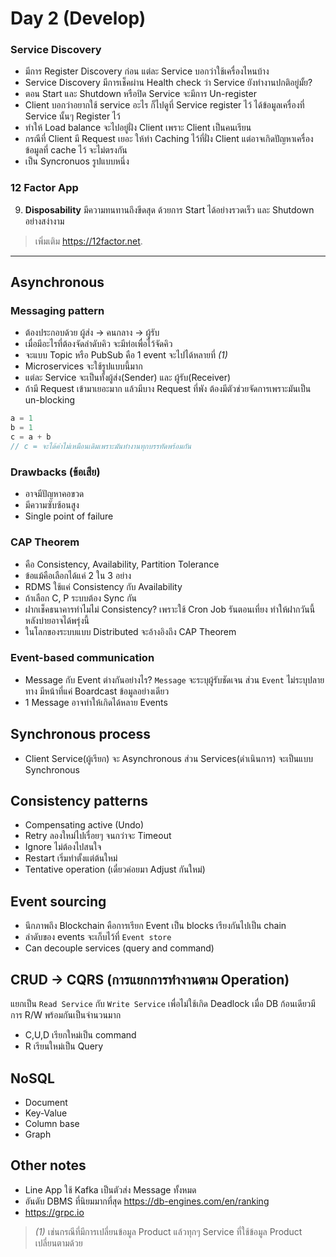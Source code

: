 # Day 2 (Develop)

### Service Discovery
- มีการ Register Discovery ก่อน แต่ละ Service บอกว่าใช้เครื่องไหนบ้าง
- Service Discovery มีการเช็คผ่าน Health check ว่า Service ยังทำงานปกติอยู่มั้ย?
- ตอน Start และ Shutdown หรือปิด Service จะมีการ Un-register
- Client บอกว่าอยากใช้ service อะไร ก็ไปดูที่ Service register ไว้ ได้ข้อมูลเครื่องที่ Service นั้นๆ Register ไว้
- ทำให้ Load balance จะไปอยู่ฝั่ง Client เพราะ Client เป็นคนเรียน
- กรณีที่ Client มี Request เยอะ ให้ทำ Caching ไว้ที่ฝั่ง Client แต่อาจเกิดปัญหาเครื่องข้อมูลที่ cache ไว้ จะไม่ตรงกัน
- เป็น Syncronuos รูปแบบหนึ่ง

### 12 Factor App
9. **Disposability** มีความทนทานถึงขีดสุด ด้วยการ Start ได้อย่างรวดเร็ว และ Shutdown อย่างสง่างาม
> เพิ่มเติม https://12factor.net.

---

## Asynchronous
### Messaging pattern
- ต้องประกอบด้วย ผู้ส่ง -> คนกลาง -> ผู้รับ
- เมื่อมีอะไรที่ต้องจัดลำดับคิว จะมีท่อเพื่อไว้จัดคิว
- จะแบบ Topic หรือ PubSub คือ 1 event จะไปได้หลายที่ *(1)*
- Microservices จะใช้รูปแบบนี้มาก
- แต่ละ Service จะเป็นทั้งผู้ส่ง(Sender) และ ผู้รับ(Receiver)
- ถ้ามี Request เข้ามาเยอะมาก แล้วมีบาง Request ที่พัง ต้องมีตัวช่วยจัดการเพราะมันเป็น un-blocking
```javascript
a = 1
b = 1
c = a + b
// c = จะได้ค่าไม่เหมือนเดิมเพราะมันทำงานทุกบรรทัดพร้อมกัน
```

### Drawbacks (ข้อเสีย)
- อาจมีปัญหาคอขวด
- มีความซับซ้อนสูง
- Single point of failure

### CAP Theorem
- คือ Consistency, Availability, Partition Tolerance
- ข้อแม้คือเลือกได้แค่ 2 ใน 3 อย่าง
- RDMS ใช้แค่ Consistency กับ Availability
- ถ้าเลือก C, P ระบบต้อง Sync กัน
- ฝากเช็คธนาคารทำไมไม่ Consistency? เพราะใช้ Cron Job รันตอนเที่ยง ทำให้ฝากวันนี้หลังบ่ายอาจได้พรุ่งนี้
- ในโลกของระบบแบบ Distributed จะอ้างอิงถึง CAP Theorem

### Event-based communication
- Message กับ Event ต่างกันอย่างไร? `Message` จะระบุผู้รับชัดเจน ส่วน `Event` ไม่ระบุปลายทาง มีหน้าที่แค่ Boardcast ข้อมูลอย่างเดียว
- 1 Message อาจทำให้เกิดได้หลาย Events

## Synchronous process
- Client Service(ผู้เรียก) จะ Asynchronous ส่วน Services(ดำเนินการ) จะเป็นแบบ Synchronous

## Consistency patterns
- Compensating active (Undo)
- Retry ลองใหม่ไปเรื่อยๆ จนกว่าจะ Timeout
- Ignore ไม่ต้องไปสนใจ
- Restart เริ่มทำตั้งแต่ต้นใหม่
- Tentative operation (เดี๋ยวค่อยมา Adjust กันใหม่)

## Event sourcing
- นึกภาพถึง Blockchain คือการเรียก Event เป็น blocks เรียงกันไปเป็น chain
- ลำดับของ events จะเก็บไว้ที่ `Event store`
- Can decouple services (query and command)

## CRUD -> CQRS (การแยกการทำงานตาม Operation)
แยกเป็น `Read Service` กับ `Write Service` เพื่อไม่ใช้เกิด Deadlock เมื่อ DB ก้อนเดียวมีการ R/W พร้อมกันเป็นจำนวนมาก
- C,U,D เรียกใหม่เป็น command
- R เรียนใหม่เป็น Query 

## NoSQL
- Document
- Key-Value
- Column base
- Graph

## Other notes
- Line App ใช้ Kafka เป็นตัวส่ง Message ทั้งหมด
- อันดับ DBMS ที่นิยมมากที่สุด https://db-engines.com/en/ranking
- https://grpc.io

> *(1)* เช่นกรณีที่มีการเปลี่ยนข้อมูล Product แล้วทุกๆ Service ที่ใช้ข้อมูล Product เปลี่ยนตามด้วย
